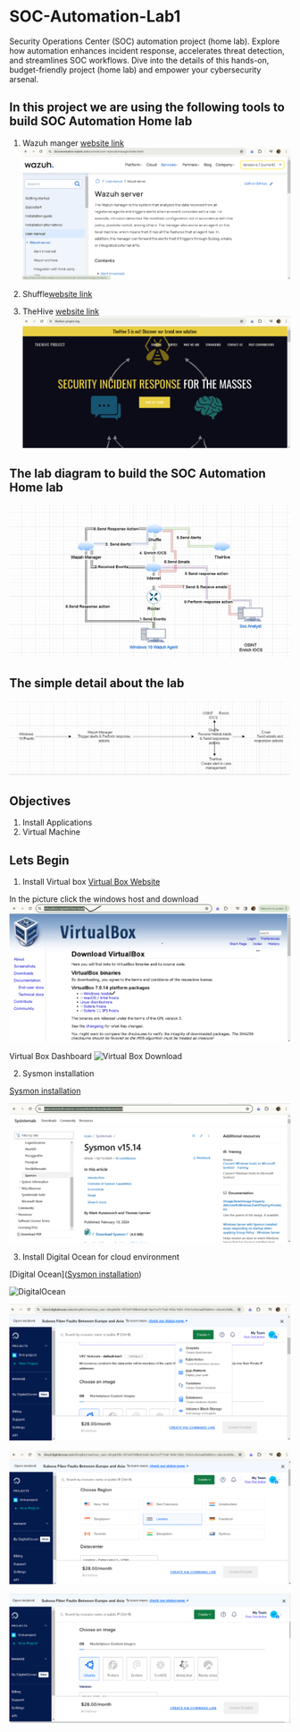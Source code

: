 # SOC-Automation-Lab1
Security Operations Center (SOC) automation project (home lab). Explore how automation enhances incident response, accelerates threat detection, and streamlines SOC workflows. Dive into the details of this hands-on, budget-friendly project (home lab) and empower your cybersecurity arsenal.

## In this project we are using the following tools to build SOC Automation Home lab
1. Wazuh manger [website link](https://wazuh.com/)
![WazuhManager](/Images/wazuhManager.png)

2. Shuffle[website link](https://sqrx.com)
3. TheHive [website link](https://sqrx.com/)
![TheHive](/Images/TheHive.png)

## The lab diagram to build the SOC Automation Home lab

![Diagram 1](/Images/Diagram_1.png)

## The simple detail about the lab

![Diagram 2](/Images/Diagram_2.png)

## Objectives

1. Install Applications
2. Virtual Machine

## Lets Begin 

1. Install Virtual box
[Virtual Box Website](https://www.virtualbox.org/wiki/Downloads)

In the picture click the windows host and download
![Virtual Box Download](/Images/virtualBoxDownloads.png)

Virtual Box Dashboard
![Virtual Box Download](/Images/virtualBoxDasboard.png)


2. Sysmon installation

[Sysmon installation](https://learn.microsoft.com/en-us/sysinternals/downloads/sysmon)

![TheHive](/Images/SysmonInstallation.png)


3. Install Digital Ocean for cloud environment

[Digital Ocean]([Sysmon installation](https://learn.microsoft.com/en-us/sysinternals/downloads/sysmon))

![DigitalOcean](/Images/DigialOcean.png)

![alt text](/Images/DigitalOcean1.png)

![alt text](/Images/DigitalOcean2.png)

![alt text](/Images/DigitalOcean3.png)










